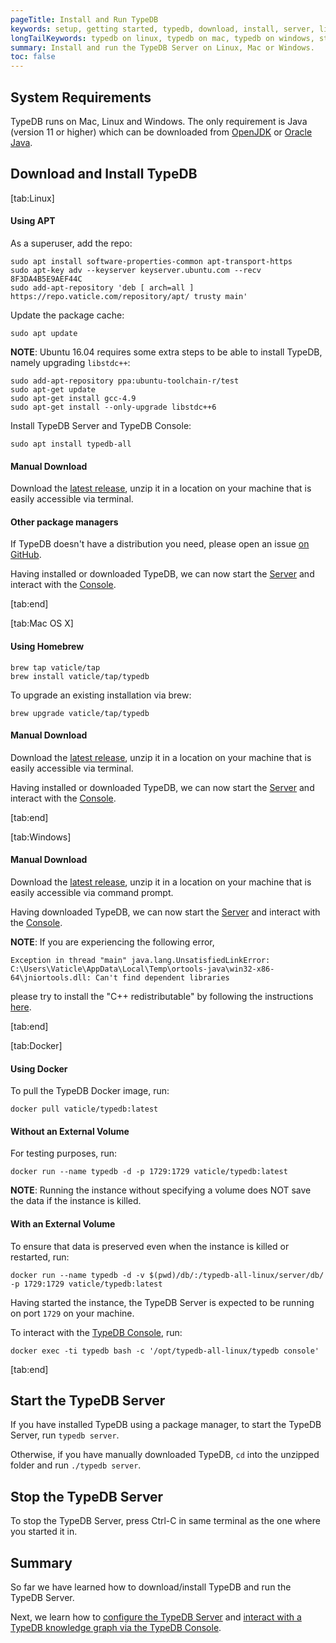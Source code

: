 ```yaml
---
pageTitle: Install and Run TypeDB
keywords: setup, getting started, typedb, download, install, server, linux, mac, windows, docker
longTailKeywords: typedb on linux, typedb on mac, typedb on windows, start typedb server
summary: Install and run the TypeDB Server on Linux, Mac or Windows.
toc: false
---
```


## System Requirements
TypeDB runs on Mac, Linux and Windows. The only requirement is Java (version 11 or higher) which can be downloaded from [OpenJDK](http://openjdk.java.net/install/) or [Oracle Java](https://www.oracle.com/java/technologies/javase-jdk15-downloads.html).

## Download and Install TypeDB

<div class="tabs light">
[tab:Linux]

#### Using APT

As a superuser, add the repo:
```
sudo apt install software-properties-common apt-transport-https
sudo apt-key adv --keyserver keyserver.ubuntu.com --recv 8F3DA4B5E9AEF44C
sudo add-apt-repository 'deb [ arch=all ] https://repo.vaticle.com/repository/apt/ trusty main'
```

Update the package cache:
```
sudo apt update
```

**NOTE**: Ubuntu 16.04 requires some extra steps to be able to install TypeDB, namely upgrading `libstdc++`:

```
sudo add-apt-repository ppa:ubuntu-toolchain-r/test
sudo apt-get update
sudo apt-get install gcc-4.9
sudo apt-get install --only-upgrade libstdc++6
```

Install TypeDB Server and TypeDB Console:
```
sudo apt install typedb-all
```

#### Manual Download

Download the [latest release](https://github.com/vaticle/typedb/releases), unzip it in a location on your machine that is easily accessible via terminal.

#### Other package managers

If TypeDB doesn't have a distribution you need, please open an issue [on GitHub](https://github.com/vaticle/typedb/issues).


Having installed or downloaded TypeDB, we can now start the [Server](#start-the-typedb-server) and interact with the [Console](../02-console/01-console.md).

[tab:end]

[tab:Mac OS X]

#### Using Homebrew
```
brew tap vaticle/tap
brew install vaticle/tap/typedb
```

To upgrade an existing installation via brew:
```
brew upgrade vaticle/tap/typedb
```

#### Manual Download
Download the [latest release](https://github.com/vaticle/typedb/releases), unzip it in a location on your machine that is easily accessible via terminal.

Having installed or downloaded TypeDB, we can now start the [Server](#start-the-typedb-server) and interact with the [Console](../02-console/01-console.md).

[tab:end]

[tab:Windows]

#### Manual Download
Download the [latest release](https://github.com/vaticle/typedb/releases), unzip it in a location on your machine that is easily accessible via command prompt.

Having downloaded TypeDB, we can now start the [Server](#start-the-typedb-server) and interact with the [Console](../02-console/01-console.md).

**NOTE**: If you are experiencing the following error,

```
Exception in thread "main" java.lang.UnsatisfiedLinkError: 
C:\Users\Vaticle\AppData\Local\Temp\ortools-java\win32-x86-64\jniortools.dll: Can't find dependent libraries
```

please try to install the "C++ redistributable" by following the instructions [here](https://developers.google.com/optimization/install/python/windows#microsoft-visual-c-redistributable).

[tab:end]


[tab:Docker]

#### Using Docker

To pull the TypeDB Docker image, run:

```
docker pull vaticle/typedb:latest
```

#### Without an External Volume

For testing purposes, run:
```
docker run --name typedb -d -p 1729:1729 vaticle/typedb:latest
```

**NOTE**: Running the instance without specifying a volume does NOT save the data if the instance is killed.

#### With an External Volume

To ensure that data is preserved even when the instance is killed or restarted, run:

```
docker run --name typedb -d -v $(pwd)/db/:/typedb-all-linux/server/db/ -p 1729:1729 vaticle/typedb:latest
```

Having started the instance, the TypeDB Server is expected to be running on port `1729` on your machine.

To interact with the [TypeDB Console](../02-console/01-console.md), run:

```
docker exec -ti typedb bash -c '/opt/typedb-all-linux/typedb console'
```
[tab:end]
</div>

## Start the TypeDB Server
If you have installed TypeDB using a package manager, to start the TypeDB Server, run `typedb server`.

Otherwise, if you have manually downloaded TypeDB, `cd` into the unzipped folder and run `./typedb server`.

## Stop the TypeDB Server
To stop the TypeDB Server, press Ctrl-C in same terminal as the one where you started it in.


## Summary
So far we have learned how to download/install TypeDB and run the TypeDB Server.

Next, we learn how to [configure the TypeDB Server](../01-running-typedb/03-configuration.md) and [interact with a TypeDB knowledge graph via the TypeDB Console](../02-console/01-console.md).
